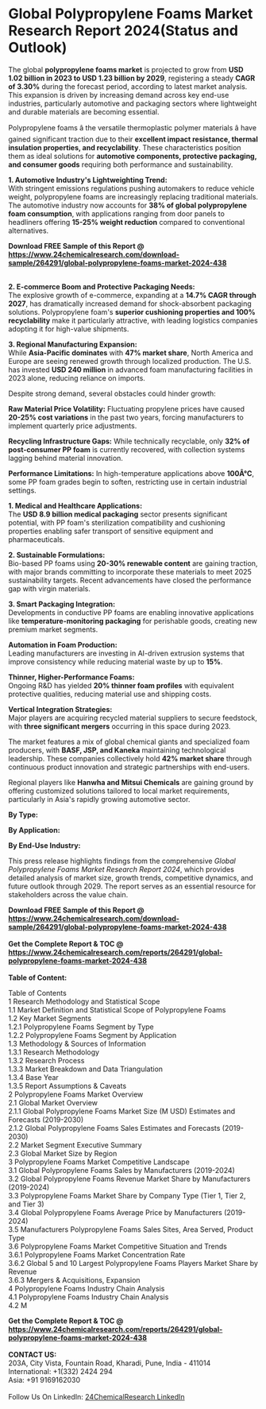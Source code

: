 <h1>Global Polypropylene Foams Market Research Report 2024(Status and Outlook)</h1><p>The global <strong>polypropylene foams market</strong> is projected to grow from <strong>USD 1.02 billion in 2023 to USD 1.23 billion by 2029</strong>, registering a steady <strong>CAGR of 3.30%</strong> during the forecast period, according to latest market analysis. This expansion is driven by increasing demand across key end-use industries, particularly automotive and packaging sectors where lightweight and durable materials are becoming essential.</p><p>Polypropylene foams â the versatile thermoplastic polymer materials â have gained significant traction due to their <strong>excellent impact resistance, thermal insulation properties, and recyclability</strong>. These characteristics position them as ideal solutions for <strong>automotive components, protective packaging, and consumer goods</strong> requiring both performance and sustainability.</p><p><strong>1. Automotive Industry's Lightweighting Trend:</strong><br>
With stringent emissions regulations pushing automakers to reduce vehicle weight, polypropylene foams are increasingly replacing traditional materials. The automotive industry now accounts for <strong>38% of global polypropylene foam consumption</strong>, with applications ranging from door panels to headliners offering <strong>15-25% weight reduction</strong> compared to conventional alternatives.</p><div><b>Download FREE Sample of this Report @ 
            <a href="https://www.24chemicalresearch.com/download-sample/264291/global-polypropylene-foams-market-2024-438">
            https://www.24chemicalresearch.com/download-sample/264291/global-polypropylene-foams-market-2024-438</a></b></div><br><p><strong>2. E-commerce Boom and Protective Packaging Needs:</strong><br>
The explosive growth of e-commerce, expanding at a <strong>14.7% CAGR through 2027</strong>, has dramatically increased demand for shock-absorbent packaging solutions. Polypropylene foam's <strong>superior cushioning properties and 100% recyclability</strong> make it particularly attractive, with leading logistics companies adopting it for high-value shipments.</p><p><strong>3. Regional Manufacturing Expansion:</strong><br>
While <strong>Asia-Pacific dominates</strong> with <strong>47% market share</strong>, North America and Europe are seeing renewed growth through localized production. The U.S. has invested <strong>USD 240 million</strong> in advanced foam manufacturing facilities in 2023 alone, reducing reliance on imports.</p><p>Despite strong demand, several obstacles could hinder growth:</p><p><strong>Raw Material Price Volatility:</strong> Fluctuating propylene prices have caused <strong>20-25% cost variations</strong> in the past two years, forcing manufacturers to implement quarterly price adjustments.</p><p><strong>Recycling Infrastructure Gaps:</strong> While technically recyclable, only <strong>32% of post-consumer PP foam</strong> is currently recovered, with collection systems lagging behind material innovation.</p><p><strong>Performance Limitations:</strong> In high-temperature applications above <strong>100Â°C</strong>, some PP foam grades begin to soften, restricting use in certain industrial settings.</p><p><strong>1. Medical and Healthcare Applications:</strong><br>
The <strong>USD 8.9 billion medical packaging</strong> sector presents significant potential, with PP foam's sterilization compatibility and cushioning properties enabling safer transport of sensitive equipment and pharmaceuticals.</p><p><strong>2. Sustainable Formulations:</strong><br>
Bio-based PP foams using <strong>20-30% renewable content</strong> are gaining traction, with major brands committing to incorporate these materials to meet 2025 sustainability targets. Recent advancements have closed the performance gap with virgin materials.</p><p><strong>3. Smart Packaging Integration:</strong><br>
Developments in conductive PP foams are enabling innovative applications like <strong>temperature-monitoring packaging</strong> for perishable goods, creating new premium market segments.</p><p><strong>Automation in Foam Production:</strong><br>
	Leading manufacturers are investing in AI-driven extrusion systems that improve consistency while reducing material waste by up to <strong>15%</strong>.</p><p><strong>Thinner, Higher-Performance Foams:</strong><br>
	Ongoing R&amp;D has yielded <strong>20% thinner foam profiles</strong> with equivalent protective qualities, reducing material use and shipping costs.</p><p><strong>Vertical Integration Strategies:</strong><br>
	Major players are acquiring recycled material suppliers to secure feedstock, with <strong>three significant mergers</strong> occurring in this space during 2023.</p><p>The market features a mix of global chemical giants and specialized foam producers, with <strong>BASF, JSP, and Kaneka</strong> maintaining technological leadership. These companies collectively hold <strong>42% market share</strong> through continuous product innovation and strategic partnerships with end-users.</p><p>Regional players like <strong>Hanwha and Mitsui Chemicals</strong> are gaining ground by offering customized solutions tailored to local market requirements, particularly in Asia's rapidly growing automotive sector.</p><p><strong>By Type:</strong></p><p><strong>By Application:</strong></p><p><strong>By End-Use Industry:</strong></p><p>This press release highlights findings from the comprehensive <em>Global Polypropylene Foams Market Research Report 2024</em>, which provides detailed analysis of market size, growth trends, competitive dynamics, and future outlook through 2029. The report serves as an essential resource for stakeholders across the value chain.</p><div><b>Download FREE Sample of this Report @ 
            <a href="https://www.24chemicalresearch.com/download-sample/264291/global-polypropylene-foams-market-2024-438">
            https://www.24chemicalresearch.com/download-sample/264291/global-polypropylene-foams-market-2024-438</a></b></div><br><div><b>Get the Complete Report & TOC @ 
            <a href="https://www.24chemicalresearch.com/reports/264291/global-polypropylene-foams-market-2024-438">
            https://www.24chemicalresearch.com/reports/264291/global-polypropylene-foams-market-2024-438</a></b></div><br>
            <b>Table of Content:</b><p>Table of Contents<br />
1 Research Methodology and Statistical Scope<br />
1.1 Market Definition and Statistical Scope of Polypropylene Foams<br />
1.2 Key Market Segments<br />
1.2.1 Polypropylene Foams Segment by Type<br />
1.2.2 Polypropylene Foams Segment by Application<br />
1.3 Methodology & Sources of Information<br />
1.3.1 Research Methodology<br />
1.3.2 Research Process<br />
1.3.3 Market Breakdown and Data Triangulation<br />
1.3.4 Base Year<br />
1.3.5 Report Assumptions & Caveats<br />
2 Polypropylene Foams Market Overview<br />
2.1 Global Market Overview<br />
2.1.1 Global Polypropylene Foams Market Size (M USD) Estimates and Forecasts (2019-2030)<br />
2.1.2 Global Polypropylene Foams Sales Estimates and Forecasts (2019-2030)<br />
2.2 Market Segment Executive Summary<br />
2.3 Global Market Size by Region<br />
3 Polypropylene Foams Market Competitive Landscape<br />
3.1 Global Polypropylene Foams Sales by Manufacturers (2019-2024)<br />
3.2 Global Polypropylene Foams Revenue Market Share by Manufacturers (2019-2024)<br />
3.3 Polypropylene Foams Market Share by Company Type (Tier 1, Tier 2, and Tier 3)<br />
3.4 Global Polypropylene Foams Average Price by Manufacturers (2019-2024)<br />
3.5 Manufacturers Polypropylene Foams Sales Sites, Area Served, Product Type<br />
3.6 Polypropylene Foams Market Competitive Situation and Trends<br />
3.6.1 Polypropylene Foams Market Concentration Rate<br />
3.6.2 Global 5 and 10 Largest Polypropylene Foams Players Market Share by Revenue<br />
3.6.3 Mergers & Acquisitions, Expansion<br />
4 Polypropylene Foams Industry Chain Analysis<br />
4.1 Polypropylene Foams Industry Chain Analysis<br />
4.2 M</p><div><b>Get the Complete Report & TOC @ 
            <a href="https://www.24chemicalresearch.com/reports/264291/global-polypropylene-foams-market-2024-438">
            https://www.24chemicalresearch.com/reports/264291/global-polypropylene-foams-market-2024-438</a></b></div><br><b>CONTACT US:</b><br>
            203A, City Vista, Fountain Road, Kharadi, Pune, India - 411014<br>
            International: +1(332) 2424 294<br>
            Asia: +91 9169162030 <br><br>
            Follow Us On LinkedIn: <a href="https://www.linkedin.com/company/24chemicalresearch/">24ChemicalResearch LinkedIn</a>